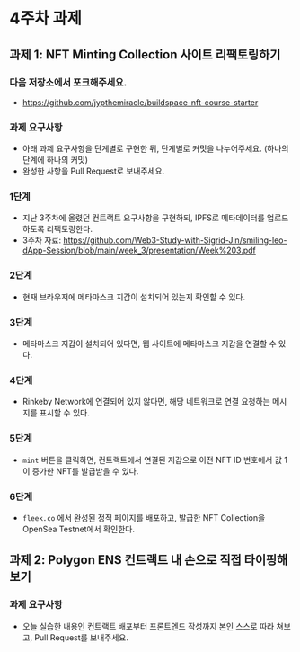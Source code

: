 # 4주차 과제

## 과제 1: NFT Minting Collection 사이트 리팩토링하기

### 다음 저장소에서 포크해주세요.

* https://github.com/jypthemiracle/buildspace-nft-course-starter

### 과제 요구사항

* 아래 과제 요구사항을 단계별로 구현한 뒤, 단계별로 커밋을 나누어주세요. (하나의 단계에 하나의 커밋)
* 완성한 사항을 Pull Request로 보내주세요.

### 1단계

* 지난 3주차에 올렸던 컨트랙트 요구사항을 구현하되, IPFS로 메타데이터를 업로드하도록 리팩토링한다.
* 3주차 자료: https://github.com/Web3-Study-with-Sigrid-Jin/smiling-leo-dApp-Session/blob/main/week_3/presentation/Week%203.pdf

### 2단계

* 현재 브라우저에 메타마스크 지갑이 설치되어 있는지 확인할 수 있다.

### 3단계

* 메타마스크 지갑이 설치되어 있다면, 웹 사이트에 메타마스크 지갑을 연결할 수 있다.

### 4단계

* Rinkeby Network에 연결되어 있지 않다면, 해당 네트워크로 연결 요청하는 메시지를 표시할 수 있다.

### 5단계

* `mint` 버튼을 클릭하면, 컨트랙트에서 연결된 지갑으로 이전 NFT ID 번호에서 값 1이 증가한 NFT를 발급받을 수 있다.

### 6단계

* `fleek.co` 에서 완성된 정적 페이지를 배포하고, 발급한 NFT Collection을 OpenSea Testnet에서 확인한다.

## 과제 2: Polygon ENS 컨트랙트 내 손으로 직접 타이핑해보기

### 과제 요구사항

* 오늘 실습한 내용인 컨트랙트 배포부터 프론트엔드 작성까지 본인 스스로 따라 쳐보고, Pull Request를 보내주세요.